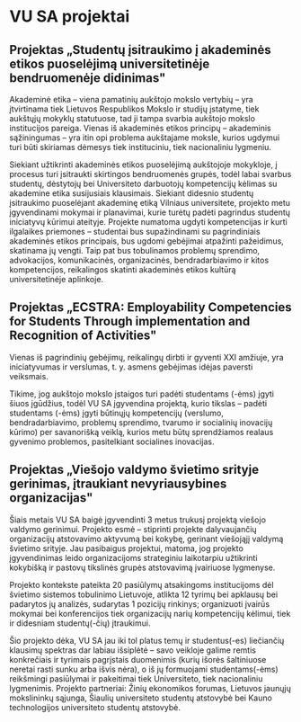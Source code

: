 # VU SA projektai

## Projektas „Studentų įsitraukimo į akademinės etikos puoselėjimą universitetinėje bendruomenėje didinimas"

Akademinė etika – viena pamatinių aukštojo mokslo vertybių – yra
įtvirtinama tiek Lietuvos Respublikos Mokslo ir studijų įstatyme, tiek
aukštųjų mokyklų statutuose, tad ji tampa svarbia aukštojo mokslo
institucijos pareiga. Vienas iš akademinės etikos principų – akademinis
sąžiningumas – yra itin opi problema aukštajame moksle, kurios ugdymui
turi būti skiriamas dėmesys tiek instituciniu, tiek nacionaliniu
lygmeniu.

Siekiant užtikrinti akademinės etikos puoselėjimą aukštojoje
mokykloje, į procesus turi įsitraukti skirtingos bendruomenės grupės,
todėl labai svarbus studentų, dėstytojų bei Universiteto darbuotojų
kompetencijų kėlimas su akademine etika susijusiais klausimais. Siekiant
didesnio studentų įsitraukimo puoselėjant akademinę etiką Vilniaus
universitete, projekto metu įgyvendinami mokymai ir planavimai, kurie
turėtų padėti pagrindus studentų iniciatyvų kūrimui ateityje. Projekte
numatoma ugdyti kompetencijas ir kurti ilgalaikes priemones – studentai
bus supažindinami su pagrindiniais akademinės etikos principais, bus
ugdomi gebėjimai atpažinti pažeidimus, skatinama jų vengti. Taip pat bus
tobulinamos problemų sprendimo, advokacijos, komunikacinės,
organizacinės, bendradarbiavimo ir kitos kompetencijos, reikalingos
skatinti akademinės etikos kultūrą universitetinėje aplinkoje.

## Projektas „ECSTRA: Employability Competencies for Students Through implementation and Recognition of Activities"

Vienas iš pagrindinių gebėjimų, reikalingų dirbti ir gyventi XXI
amžiuje, yra iniciatyvumas ir verslumas, t. y. asmens gebėjimas idėjas
paversti veiksmais.

Tikime, jog aukštojo mokslo įstaigos turi padėti
studentams (-ėms) įgyti šiuos įgūdžius, todėl VU SA įgyvendina projektą,
kurio tikslas – padėti studentams (-ėms) įgyti būtinųjų kompetencijų
(verslumo, bendradarbiavimo, problemų sprendimo, tvarumo ir socialinių
inovacijų kūrimo) per savanorišką veiklą, kurios metu būtų sprendžiamos
realaus gyvenimo problemos, pasitelkiant socialines inovacijas.

## Projektas „Viešojo valdymo švietimo srityje gerinimas, įtraukiant nevyriausybines organizacijas"

Šiais metais VU SA baigė įgyvendinti 3 metus trukusį projektą viešojo
valdymo gerinimui. Projekto esmė – stiprinti projekte dalyvaujančių
organizacijų atstovavimo aktyvumą bei kokybę, gerinant viešojąjį valdymą
švietimo srityje. Jau pasibaigus projektui, matoma, jog projekto
įgyvendinimas leido organizacijoms strateginiu laikotarpiu užtikrinti
kokybišką ir pastovų tikslinės grupės atstovavimą įvairiuose lygmenyse.

Projekto kontekste pateikta 20 pasiūlymų atsakingoms institucijoms dėl
švietimo sistemos tobulinimo Lietuvoje, atlikta 12 tyrimų bei apklausų
bei padarytos jų analizės, sudarytas 1 pozicijų rinkinys; organizuoti
įvairūs mokymai bei konferencijos tiek organizacijų narių kompetencijų
kėlimui, tiek ir didesniam studentų(-čių) įtraukimui.

Šio projekto dėka,
VU SA jau iki tol platus temų ir studentus(-es) liečiančių klausimų
spektras dar labiau išsiplėtė – savo veikloje galime remtis konkrečiais
ir tyrimais pagrįstais duomenimis (kurių išorės šaltiniuose neretai
rasti sunku arba išvis nėra), o iš jų formuojami studentams(-ėms)
reikšmingi pasiūlymai ir pakeitimai tiek Universiteto, tiek nacionaliniu
lygmenimis. Projekto partneriai: Žinių ekonomikos forumas, Lietuvos
jaunųjų mokslininkų sąjunga, Šiaulių universiteto studentų atstovybė bei
Kauno technologijos universiteto studentų atstovybė.
